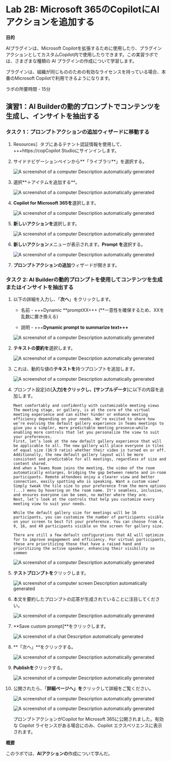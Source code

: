 # Lab 2B: Microsoft 365のCopilotにAIアクションを追加する

**目的**

AIプラグインは、Microsoft
Copilotを拡張するために使用したり、プラグインアクションとしてカスタムCopilot内で使用したりできます。この実習ラボでは、さまざまな種類の
AI プラグインの作成について学習します。

プラグインは、組織が同じもののための有効なライセンスを持っている場合、本番のMicrosoft
Copilotで利用できるようになります。

ラボの所要時間 - 15分

## 演習1：AI Builderの動的プロンプトでコンテンツを生成し、インサイトを抽出する

### タスク 1：プロンプトアクションの追加ウィザードに移動する

1.  Resources］タブにあるテナント認証情報を使用して、+++https://copCopilot
    Studioにサインインします。

2.  サイドナビゲーションペインから**「ライブラリ**」を選択する。

    ![A screenshot of a computer Description automatically generated](./media/image1.png)

3.  選択**＋アイテムを追加する**。

    ![A screenshot of a computer Description automatically generated](./media/image2.png)

4.  **Copilot for Microsoft 365を**選択します。

    ![A screenshot of a computer Description automatically generated](./media/image3.png)

5.  **新しいアクションを**選択します。

    ![A screenshot of a computer Description automatically generated](./media/image4.png)

6.  **新しいアクション**メニューが表示されます。**Prompt を**選択する。

    ![A screenshot of a computer Description automatically generated](./media/image5.png)

7.  **プロンプトアクションの追加**ウィザードが開きます。

### タスク 2: AI Builderの動的プロンプトを使用してコンテンツを生成またはインサイトを抽出する

1.  以下の詳細を入力し、「**次へ**」をクリックします。

    - 名前 - +++Dynamic **promptXX+++
      (**一意性を確保するため、XXを乱数に置き換える)

    - 説明 - +++**Dynamic prompt to summarize text+++**

    ![A screenshot of a computer Description automatically generated](./media/image6.png)

2.  **テキストの要約を**選択します。

    ![A screenshot of a computer Description automatically generated](./media/image7.png)

3.  これは、動的な値の**テキストを**持つプロンプトを追加します。

    ![A screenshot of a computer Description automatically generated](./media/image8.png)

4.  プロンプト設定\]の\[**入力\]**をクリックし、**\[サンプルデータ**\]に以下の内容を追加します。

    ```
    Meet comfortably and confidently with customizable meeting views
    The meeting stage, or gallery, is at the core of the virtual meeting experience and can either hinder or enhance meeting efficiency depending on your needs. We’re excited to share how we’re evolving the default gallery experience in Teams meetings to give you a simpler, more predictable meeting presence—while enabling more controls that let you personalize the view to suit your preferences.
    First, let’s look at the new default gallery experience that will be applicable to all. The new gallery will place everyone in tiles of equal size (16:9 ratio) whether their video is turned on or off. Additionally, the new default gallery layout will be more consistent and predictable for all meetings, regardless of size and content shared.
    And when a Teams Room joins the meeting, the video of the room automatically enlarges, bridging the gap between remote and in-room participants. Remote attendees enjoy a clearer view and better connection, easily spotting who is speaking. Want a custom view? Simply tweak the tile size to your preference from the more options (...) menu by hovering on the room name. It's seamless, inclusive, and ensures everyone can be seen, no matter where they are.
    Next, let’s look at the controls that help you customize every meeting view to suit your needs.
    
    While the default gallery size for meetings will be 16 participants, you can customize the number of participants visible on your screen to best fit your preference. You can choose from 4, 9, 16, and 49 participants visible on the screen for gallery size.
    
    There are still a few default configurations that AI will optimize for to improve engagement and efficiency. For virtual participants, these are prioritizing those that have a raised hand and prioritizing the active speaker, enhancing their visibility so commen

    ```

    ![A screenshot of a computer Description automatically generated](./media/image9.png)

5.  **テストプロンプトを**クリックします。

    ![A screenshot of a computer screen Description automatically generated](./media/image10.png)

6.  本文を要約したプロンプトの応答が生成されていることに注目してください。

    ![A screenshot of a computer Description automatically generated](./media/image11.png)

7.  **Save custom prompt\]**をクリックします。

    ![A screenshot of a chat Description automatically generated](./media/image12.png)

8.  **「次へ」**をクリックする。

    ![A screenshot of a computer Description automatically generated](./media/image13.png)

9.  **Publishを**クリックする。

    ![A screenshot of a computer Description automatically generated](./media/image14.png)

10. 公開されたら、「**詳細ページへ」を**クリックして詳細をご覧ください。

    ![A screenshot of a computer Description automatically generated](./media/image15.png)

    ![A screenshot of a computer Description automatically generated](./media/image16.png)

    プロンプトアクションがCopilot for Microsoft 365に公開されました。有効な Copilot ライセンスがある場合にのみ、Copilot エクスペリエンスに表示されます。

**概要**

このラボでは、**AIアクションの**作成について学んだ。
